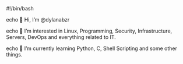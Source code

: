 #!/bin/bash

echo 👋 Hi, I’m @dylanabzr

echo 👀 I’m interested in Linux, Programming, Security, Infrastructure, Servers, DevOps and everything related to IT.

echo 🌱 I’m currently learning Python, C, Shell Scripting and some other things.
